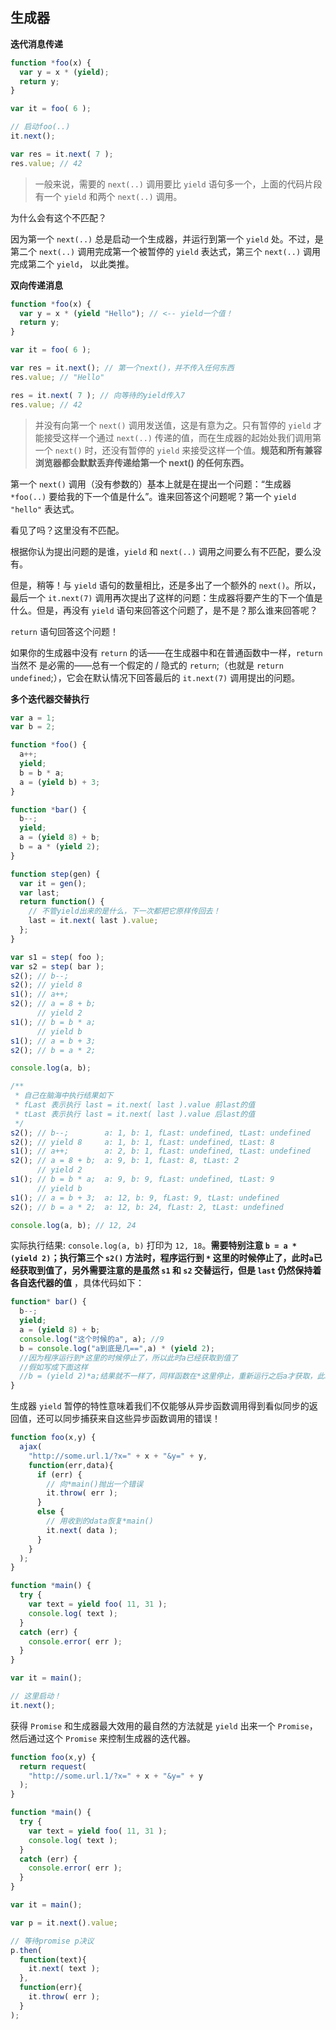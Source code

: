 ## 生成器

**迭代消息传递**

```javascript
function *foo(x) {
  var y = x * (yield);
  return y;
}

var it = foo( 6 );

// 启动foo(..)
it.next();

var res = it.next( 7 );
res.value; // 42
```

> 一般来说，需要的 `next(..)` 调用要比 `yield` 语句多一个，上面的代码片段有一个 `yield` 和两个 `next(..)` 调用。

为什么会有这个不匹配？

因为第一个 `next(..)` 总是启动一个生成器，并运行到第一个 `yield` 处。不过，是第二个 `next(..)` 调用完成第一个被暂停的 `yield` 表达式，第三个 `next(..)` 调用完成第二个 `yield`， 以此类推。

**双向传递消息**

```javascript
function *foo(x) {
  var y = x * (yield "Hello"); // <-- yield一个值！
  return y;
}

var it = foo( 6 );

var res = it.next(); // 第一个next()，并不传入任何东西
res.value; // "Hello"

res = it.next( 7 ); // 向等待的yield传入7
res.value; // 42
```

> 并没有向第一个 `next()` 调用发送值，这是有意为之。只有暂停的 `yield` 才能接受这样一个通过 `next(..)` 传递的值，而在生成器的起始处我们调用第一个 `next()` 时，还没有暂停的 `yield` 来接受这样一个值。**规范和所有兼容浏览器都会默默丢弃传递给第一个 next() 的任何东西。**

第一个 `next()` 调用（没有参数的）基本上就是在提出一个问题：“生成器 `*foo(..)` 要给我的下一个值是什么”。谁来回答这个问题呢？第一个 `yield "hello"` 表达式。 

看见了吗？这里没有不匹配。 

根据你认为提出问题的是谁，`yield` 和 `next(..)` 调用之间要么有不匹配，要么没有。 

但是，稍等！与 `yield` 语句的数量相比，还是多出了一个额外的 `next()`。所以，最后一个 `it.next(7)` 调用再次提出了这样的问题：生成器将要产生的下一个值是什么。但是，再没有 `yield` 语句来回答这个问题了，是不是？那么谁来回答呢？ 

`return` 语句回答这个问题！ 

如果你的生成器中没有 `return` 的话——在生成器中和在普通函数中一样，`return` 当然不 是必需的——总有一个假定的 / 隐式的 `return`;（也就是 `return undefined`;），它会在默认情况下回答最后的 `it.next(7)` 调用提出的问题。

**多个迭代器交替执行**

```javascript
var a = 1;
var b = 2;

function *foo() {
  a++;
  yield;
  b = b * a;
  a = (yield b) + 3;
}

function *bar() {
  b--;
  yield;
  a = (yield 8) + b;
  b = a * (yield 2);
}

function step(gen) {
  var it = gen();
  var last;
  return function() {
    // 不管yield出来的是什么，下一次都把它原样传回去！
    last = it.next( last ).value;
  };
}

var s1 = step( foo );
var s2 = step( bar );
s2(); // b--;
s2(); // yield 8
s1(); // a++;
s2(); // a = 8 + b;
      // yield 2
s1(); // b = b * a;
      // yield b
s1(); // a = b + 3;
s2(); // b = a * 2;

console.log(a, b);
```

```javascript
/**
 * 自己在脑海中执行结果如下
 * fLast 表示执行 last = it.next( last ).value 前last的值
 * tLast 表示执行 last = it.next( last ).value 后last的值
 */
s2(); // b--;        a: 1, b: 1, fLast: undefined, tLast: undefined
s2(); // yield 8     a: 1, b: 1, fLast: undefined, tLast: 8
s1(); // a++;        a: 2, b: 1, fLast: undefined, tLast: undefined
s2(); // a = 8 + b;  a: 9, b: 1, fLast: 8, tLast: 2
      // yield 2
s1(); // b = b * a;  a: 9, b: 9, fLast: undefined, tLast: 9
      // yield b
s1(); // a = b + 3;  a: 12, b: 9, fLast: 9, tLast: undefined
s2(); // b = a * 2;  a: 12, b: 24, fLast: 2, tLast: undefined

console.log(a, b); // 12, 24
```

实际执行结果:  `console.log(a, b)` 打印为 `12, 18`。**需要特别注意 `b = a * (yield 2)`；执行第三个 `s2()` 方法时，程序运行到 `*` 这里的时候停止了，此时`a`已经获取到值了，另外需要注意的是虽然 `s1` 和 `s2` 交替运行，但是 `last` 仍然保持着各自迭代器的值** ，具体代码如下：

```javascript
function* bar() {
  b--;
  yield;
  a = (yield 8) + b;
  console.log("这个时候的a", a); //9
  b = console.log("a到底是几==",a) * (yield 2);
  //因为程序运行到*这里的时候停止了，所以此时a已经获取到值了
  //假如写成下面这样
  //b = (yield 2)*a;结果就不一样了，同样函数在*这里停止，重新运行之后a才获取，此时就变成了12,24
}
```

生成器 `yield` 暂停的特性意味着我们不仅能够从异步函数调用得到看似同步的返回值，还可以同步捕获来自这些异步函数调用的错误！

```javascript
function foo(x,y) {
  ajax(
    "http://some.url.1/?x=" + x + "&y=" + y,
    function(err,data){
      if (err) {
        // 向*main()抛出一个错误
        it.throw( err );
      }
      else {
        // 用收到的data恢复*main()
        it.next( data );
      }
    }
  );
}

function *main() {
  try {
    var text = yield foo( 11, 31 ); 
    console.log( text );
  }
  catch (err) {
    console.error( err );
  }
}

var it = main();

// 这里启动！
it.next();
```

获得 `Promise` 和生成器最大效用的最自然的方法就是 `yield` 出来一个 `Promise`，然后通过这个 `Promise` 来控制生成器的迭代器。

```javascript
function foo(x,y) {
  return request(
    "http://some.url.1/?x=" + x + "&y=" + y
  );
}

function *main() {
  try {
    var text = yield foo( 11, 31 );
    console.log( text );
  }
  catch (err) {
    console.error( err );
  }
}

var it = main();

var p = it.next().value;

// 等待promise p决议
p.then(
  function(text){
    it.next( text );
  },
  function(err){
    it.throw( err );
  }
); 
```

